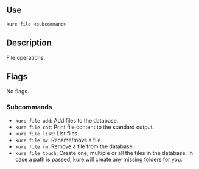 ## Use

`kure file <subcommand>`

## Description

File operations.

## Flags 

No flags.

### Subcommands

- `kure file add`: Add files to the database.
- `kure file cat`: Print file content to the standard output.
- `kure file list`: List files.
- `kure file mv`: Rename/move a file.
- `kure file rm`: Remove a file from the database.
- `kure file touch`: Create one, multiple or all the files in the database. In case a path is passed, kure will create any missing folders for you.